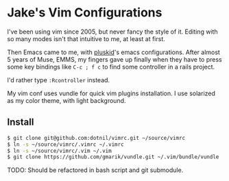 Jake's Vim Configurations
=========================

I've been using vim since 2005, but never fancy the style of it.
Editing with so many modes isn't that intuitive to me, at least at first.

Then Emacs came to me, with [pluskid](http://blog.pluskid.org)'s 
emacs configurations. After almost 5 years of Muse, EMMS, 
my fingers gave up finally when they have to press some key bindings 
like `C-c ; f c` to find some controller in a rails project.

I'd rather type `:Rcontroller` instead. 

My vim conf uses vundle for quick vim plugins installation.
I use solarized as my color theme, with light background.

## Install

```bash
$ git clone git@github.com:dotnil/vimrc.git ~/source/vimrc
$ ln -s ~/source/vimrc/.vimrc ~/.vimrc
$ ln -s ~/source/vimrc/.vim ~/.vim
$ git clone https://github.com/gmarik/vundle.git ~/.vim/bundle/vundle
```

TODO: Should be refactored in bash script and git submodule. 
